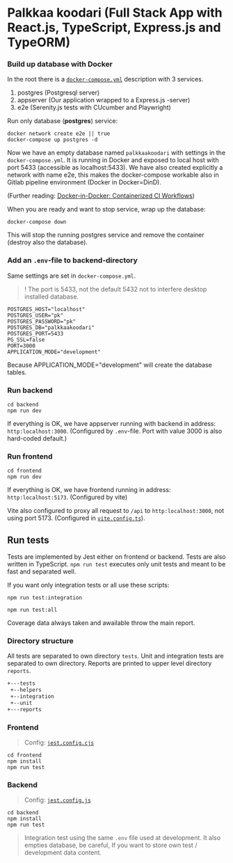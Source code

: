 # Palkkaa koodari (Full Stack App with React.js, TypeScript, Express.js and TypeORM)

### Build up database with Docker

In the root there is a [`docker-compose.yml`](./docker-compose.yml) description with 3 services.

1. postgres (Postgresql server)
2. appserver (Our application wrapped to a Express.js -server)
3. e2e (Serenity.js tests with CUcumber and Playwright)

Run only database (**postgres**) service:

```shell
docker network create e2e || true
docker-compose up postgres -d
```

Now we have an empty database named `palkkaakoodari` with settings in the `docker-compose.yml`.
It is running in Docker and exposed to local host with port 5433 (accessible as localhost:5433).
We have also created explicitly a network with name e2e, this makes the docker-compose workable also in Gitlab pipeline environment (Docker in Docker=DinD).

(Further reading: [Docker-in-Docker: Containerized CI Workflows](https://www.docker.com/resources/docker-in-docker-containerized-ci-workflows-dockercon-2023))

When you are ready and want to stop service, wrap up the database:

```shell
docker-compose down
```

This will stop the running postgres service and remove the container (destroy also the database).

### Add an `.env`-file to backend-directory

Same settings are set in `docker-compose.yml`.

> ! The port is 5433, not the default 5432 not to interfere desktop installed database.

```env
POSTGRES_HOST="localhost"
POSTGRES_USER="pk"
POSTGRES_PASSWORD="pk"
POSTGRES_DB="palkkaakoodari"
POSTGRES_PORT=5433
PG_SSL=false
PORT=3000
APPLICATION_MODE="development"
```

Because APPLICATION_MODE="development" will create the database tables.

### Run backend

```shell
cd backend
npm run dev
```

If everything is OK, we have appserver running with backend in address: `http:localhost:3000`.
(Configured by `.env`-file. Port with value 3000 is also hard-coded default.)

### Run frontend

```shell
cd frontend
npm run dev
```

If everything is OK, we have frontend running in address: `http:localhost:5173`.
(Configured by vite)

Vite also configured to proxy all request to `/api` to `http:localhost:3000`, not using port 5173.
(Configured in [`vite.config.ts`](./frontend/vite.config.ts)).

## Run tests

Tests are implemented by Jest either on frontend or backend.
Tests are also written in TypeScript.
`npm run test` executes only unit tests and meant to be fast and separated well.

If you want only integration tests or all use these scripts:

```shell
npm run test:integration
```

```shell
npm run test:all
```

Coverage data always taken and awailable throw the main report.

### Directory structure

All tests are separated to own directory `tests`.
Unit and integration tests are separated to own directory.
Reports are printed to upper level directory `reports`.

```txt
+---tests
 +--helpers
 +--integration
 +--unit
+---reports
```

### Frontend

> Config: [`jest.config.cjs`](./frontend/jest.config.cjs)

```shell
cd frontend
npm install
npm run test
```

### Backend

> Config: [`jest.config.js`](./backend/jest.config.js)

```shell
cd backend
npm install
npm run test
```

> Integration test using the same `.env` file used at development.
> It also empties database, be careful, If you want to store own test / development data content.
